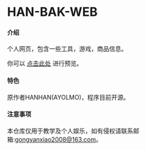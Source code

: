 # HAN-BAK-WEB

#### 介绍
个人网页，包含一些工具，游戏，商品信息。

你可以 [点击此处](http://han-bak.link) 进行预览。

#### 特色
原作者HANHAN(AYOLMO)，程序目前开源。

#### 注意事项
本仓库仅用于教学及个人娱乐，如有侵权请联系邮箱:gongyanxiao2008@163.com。
